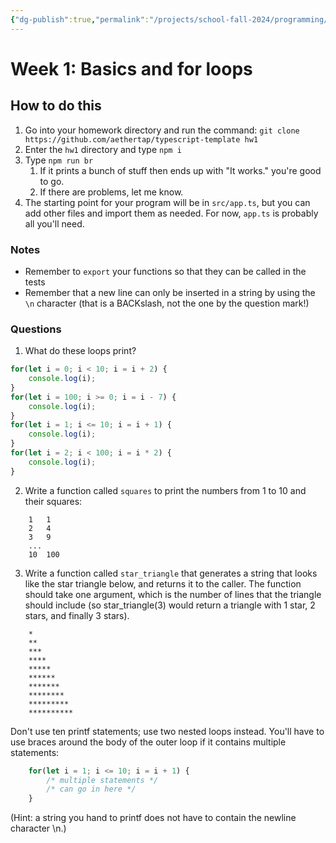 ```yaml
---
{"dg-publish":true,"permalink":"/projects/school-fall-2024/programming/programming-projects/triangle-of-stars/","tags":["gardenEntry"]}
---
```



# Week 1: Basics and for loops



## How to do this

1. Go into your homework directory and run the command: `git clone https://github.com/aethertap/typescript-template hw1`
2. Enter the `hw1` directory and type `npm i`
3. Type `npm run br`
    1. If it prints a bunch of stuff then ends up with "It works." you're good to go.
    2. If there are problems, let me know.
4. The starting point for your program will be in `src/app.ts`, but you can add other files and import them as needed. For now, `app.ts` is probably all you'll need.

### Notes

- Remember to `export` your functions so that they can be called in the tests
- Remember that a new line can only be inserted in a string by using the `\n` character (that is a BACKslash, not the one by the question mark!)

### Questions

1. What do these loops print?

```typescript
for(let i = 0; i < 10; i = i + 2) {
	console.log(i);
}
for(let i = 100; i >= 0; i = i - 7) {
	console.log(i);
}
for(let i = 1; i <= 10; i = i + 1) {
	console.log(i);
}
for(let i = 2; i < 100; i = i * 2) {
	console.log(i);
}
```

2. Write a function called `squares` to print the numbers from 1 to 10 and their squares:

```
	1	1
	2	4
	3	9
	...
	10	100
```

3. Write a function called `star_triangle` that generates a string that looks like the star triangle below, and returns it to the caller. The function should take one argument, which is the number of lines that the triangle should include (so star_triangle(3) would return a triangle with 1 star, 2 stars, and finally 3 stars).

```
	*
	**
	***
	****
	*****
	******
	*******
	********
	*********
	**********
```

Don't use ten printf statements; use two nested loops instead. You'll have to use braces around the body of the outer loop if it contains multiple statements:
```typescript 
	for(let i = 1; i <= 10; i = i + 1) {
		/* multiple statements */
		/* can go in here */
	}
```
(Hint: a string you hand to printf does not have to contain the newline character \n.)